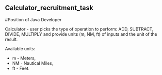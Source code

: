 ## Calculator_recruitment_task
#Position of Java Developer

Calculator - user picks the type of operation to perform: ADD, SUBTRACT, DIVIDE, MULTIPLY and provide units (m, NM, ft) of inputs and the unit of the result.

Available units:
- m - Meters,
- NM - Nautical Miles,
- ft - Feet.
